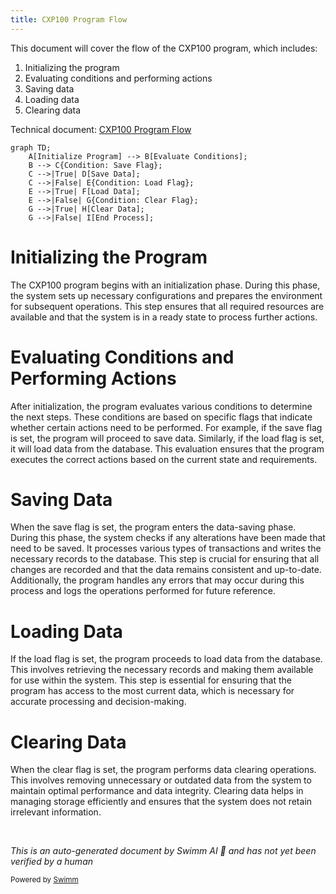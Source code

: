 ```yaml
---
title: CXP100 Program Flow
---
```

This document will cover the flow of the CXP100 program, which includes:

1. Initializing the program
2. Evaluating conditions and performing actions
3. Saving data
4. Loading data
5. Clearing data

Technical document: <SwmLink doc-title="CXP100 Program Flow">[CXP100 Program Flow](/.swm/cxp100-program-flow.74yxhr2c.sw.md)</SwmLink>

```mermaid
graph TD;
    A[Initialize Program] --> B[Evaluate Conditions];
    B --> C{Condition: Save Flag};
    C -->|True| D[Save Data];
    C -->|False| E{Condition: Load Flag};
    E -->|True| F[Load Data];
    E -->|False| G{Condition: Clear Flag};
    G -->|True| H[Clear Data];
    G -->|False| I[End Process];
```

# Initializing the Program

The CXP100 program begins with an initialization phase. During this phase, the system sets up necessary configurations and prepares the environment for subsequent operations. This step ensures that all required resources are available and that the system is in a ready state to process further actions.

# Evaluating Conditions and Performing Actions

After initialization, the program evaluates various conditions to determine the next steps. These conditions are based on specific flags that indicate whether certain actions need to be performed. For example, if the save flag is set, the program will proceed to save data. Similarly, if the load flag is set, it will load data from the database. This evaluation ensures that the program executes the correct actions based on the current state and requirements.

# Saving Data

When the save flag is set, the program enters the data-saving phase. During this phase, the system checks if any alterations have been made that need to be saved. It processes various types of transactions and writes the necessary records to the database. This step is crucial for ensuring that all changes are recorded and that the data remains consistent and up-to-date. Additionally, the program handles any errors that may occur during this process and logs the operations performed for future reference.

# Loading Data

If the load flag is set, the program proceeds to load data from the database. This involves retrieving the necessary records and making them available for use within the system. This step is essential for ensuring that the program has access to the most current data, which is necessary for accurate processing and decision-making.

# Clearing Data

When the clear flag is set, the program performs data clearing operations. This involves removing unnecessary or outdated data from the system to maintain optimal performance and data integrity. Clearing data helps in managing storage efficiently and ensures that the system does not retain irrelevant information.

&nbsp;

*This is an auto-generated document by Swimm AI 🌊 and has not yet been verified by a human*

<SwmMeta version="3.0.0" repo-id="Z2l0aHViJTNBJTNBa2VsbG8lM0ElM0Fzd2ltbWlv" repo-name="kello"><sup>Powered by [Swimm](/)</sup></SwmMeta>

